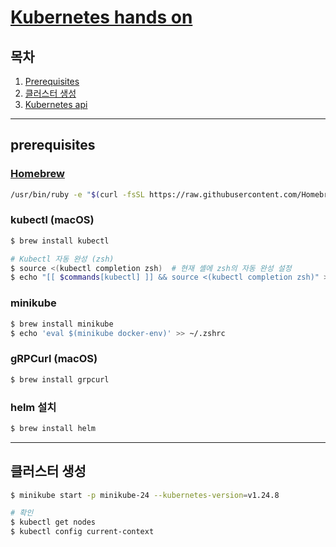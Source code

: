 # [Kubernetes hands on](https://github.com/algolia/kubernetes-hands-on)

## 목차

1. [Prerequisites](#prerequisites)
1. [클러스터 생성](#클러스터-생성)
1. [Kubernetes api](#Kubernetes-api)

<hr />

## prerequisites

### [Homebrew](https://brew.sh/)
```sh
/usr/bin/ruby -e "$(curl -fsSL https://raw.githubusercontent.com/Homebrew/install/master/install)"
```

### kubectl (macOS)

```sh
$ brew install kubectl

# Kubectl 자동 완성 (zsh)
$ source <(kubectl completion zsh)  # 현재 셸에 zsh의 자동 완성 설정
$ echo "[[ $commands[kubectl] ]] && source <(kubectl completion zsh)" >> ~/.zshrc # 자동 완성을 zsh 셸에 영구적으로 추가한다.
```

### minikube

```sh
$ brew install minikube
$ echo 'eval $(minikube docker-env)' >> ~/.zshrc
```

### gRPCurl (macOS)

```sh
$ brew install grpcurl
```

### helm 설치

```sh
$ brew install helm
```

<hr />

## 클러스터 생성

```sh
$ minikube start -p minikube-24 --kubernetes-version=v1.24.8

# 확인
$ kubectl get nodes
$ kubectl config current-context
```
